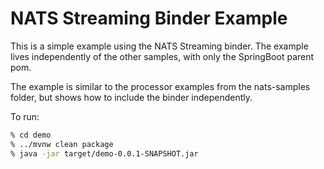 # NATS Streaming Binder Example

This is a simple example using the NATS Streaming binder. The example lives independently of the other samples, with
only the SpringBoot parent pom.

The example is similar to the processor examples from the nats-samples folder, but shows how to include the binder
independently.

To run:

```bash
% cd demo
% ../mvnw clean package
% java -jar target/demo-0.0.1-SNAPSHOT.jar
```
